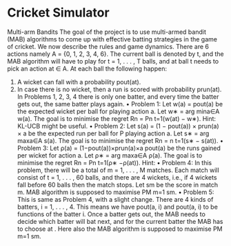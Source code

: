 # Cricket Simulator
Multi-arm Bandits
The goal of the project is to use multi-armed bandit (MAB) algorithms to come up with
effective batting strategies in the game of cricket. We now describe the rules and game
dynamics. There are 6 actions namely A = {0, 1, 2, 3, 4, 6}. The current ball is denoted by
t, and the MAB algorithm will have to play for t = 1, . . . , T balls, and at ball t needs to
pick an action at ∈ A. At each ball the following happen:
1. A wicket can fall with a probability pout(at).
2. In case there is no wicket, then a run is scored with probability prun(at).
In Problems 1, 2, 3, 4 there is only one batter, and every time the batter gets out, the
same batter plays again.
• Problem 1: Let w(a) = pout(a) be the expected wicket per ball for playing action a. Let
w∗ = arg mina∈A w(a). The goal is to minimise the regret Rn =
Pn
t=1(w(at) − w∗). Hint:
KL-UCB might be useful.
• Problem 2: Let s(a) = (1 − pout(a)) × prun(a) × a be the expected run per ball for
P
playing action a. Let s∗ = arg maxa∈A s(a). The goal is to minimise the regret Rn =
n
t=1(s∗ − s(at)).
• Problem 3: Let ρ(a) = (1−pout(a))×prun(a)×a
pout(a)
be the runs gained per wicket for action a.
Let ρ∗ = arg maxa∈A ρ(a). The goal is to minimise the regret Rn =
Pn
t=1(ρ∗ −ρ(at)). Hint:
• Problem 4: In this problem, there will be a total of m = 1, . . . , M matches. Each match
will consist of t = 1, . . . , 60 balls, and there are 4 wickets, i.e., if 4 wickets fall before 60
balls then the match stops. Let sm be the score in match m. MAB algorithm is supposed
to maximise PM
m=1 sm.
• Problem 5: This is same as Problem 4, with a slight change. There are 4 kinds of
batters, i = 1, . . . , 4. This means we have pout(a, i) and pout(a, i) to be functions of the
batter i. Once a batter gets out, the MAB needs to decide which batter will bat next, and
for the current batter the MAB has to choose at
. Here also the MAB algorithm is supposed
to maximise PM
m=1 sm.

